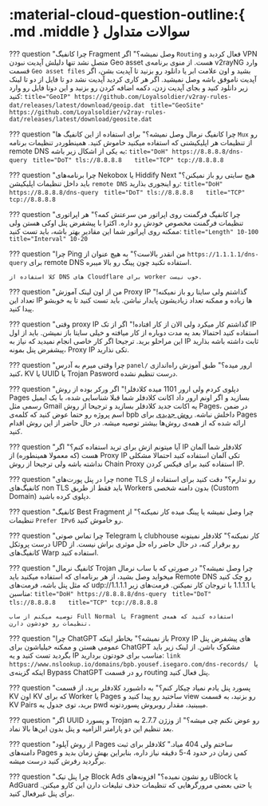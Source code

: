 # :material-cloud-question-outline:{ .md .middle } سوالات متداول

??? question "چرا کانفیگ Fragment وصل نمیشه؟"
    اگر `Routing` فعال کردید و VPN متصل نشد تنها دلیلش آپدیت نبودن Geo asset هست. از منوی برنامه‌ی v2rayNG وارد قسمت `Geo asset files` بشید و اون علامت ابر یا دانلود رو بزنید تا آپدیت بشن، اگر آپدیت ناموفق باشه وصل نمیشید. اگر هر کاری کردید آپدیت نشد دو تا فایل از دو تا لینک زیر دانلود کنید و بجای آپدیت زدن، دکمه اضافه کردن رو بزنید و این دوتا فایل رو وارد کنید:
    ```title="GeoIP"
    https://github.com/Loyalsoldier/v2ray-rules-dat/releases/latest/download/geoip.dat
    ```
    ```title="GeoSite"
    https://github.com/Loyalsoldier/v2ray-rules-dat/releases/latest/download/geosite.dat
    ```

??? question "چرا کانفیگ نرمال وصل نمیشه؟"
    برای استفاده از این کانفیگ ها `Mux` رو از تنظیمات هر اپلیکیشنی که استفاده میکنید خاموش کنید.
    همینطوردر تنظیمات برنامه remote DNS به یکی از اشکال زیر  باشه:
    ```title="DoH"
    https://8.8.8.8/dns-query
    ```
    ```title="DoT"
    tls://8.8.8.8  
    ```
    ```title="TCP"
    tcp://8.8.8.8  
    ```

??? question "چرا برنامه‌های Nekobox یا Hiddify Next هیچ سایتی رو باز نمیکنن؟"
    باید داخل تنظیمات اپلیکیشن `remote DNS` رو اینجوری بذارید:
    ```title="DoH"
    https://8.8.8.8/dns-query
    ```
    ```title="DoT"
    tls://8.8.8.8  
    ```
    ```title="TCP"
    tcp://8.8.8.8  
    ```

??? question "چرا کانفیگ فرگمنت روی اپراتور من سرعتش کمه؟"
    هر اپراتوری تنظیمات فرگمنت مخصوص خودش رو داره. اکثرا با پیشفرض پنل اوکی هستن ولی ممکنه روی اپراتور شما این مقادیر بهتر باشه، باید تست کنید:
    ```title="Length"
    10-100
    ```
    ```title="Interval"
    10-20  
    ```

??? question "چرا Ping من انقدر بالاست؟"
    به هیچ عنوان از `https://1.1.1.1/dns-query` برای remote DNS استفاده نکنید چون پینگ رو بالا میبره.

    کلا استفاده از DNS های Cloudflare برای worker خوب نیست.

??? question "من از اون لینک آموزش Proxy IP گذاشتم ولی سایتا رو باز نمیکنه!"
    تعداد این IP ها زیاده و ممکنه تعداد زیادیشون پایدار نباشن. باید تست کنید تا یه خوبشو پیدا کنید.

??? question "وقتی proxy IP گذاشتم کار میکرد ولی الان از کار افتاده!"
    اگر از تک IP استفاده کنید احتمالا بعد یه مدت دوباره از کار میافته و خیلی سایتا باز نمیشن. باید از اول این مراحلو برید. ترجیحا اگر کار خاصی انجام نمیدید که نیاز به IP ثابت داشته باشه بذارید پیشفرض پنل بمونه، Proxy IP تکی نذارید.

??? question "چرا وقتی میرم به آدرس `panel/` ارور میده؟"
    طبق آموزش راه‌اندازی کنید، KV یا UUID یا Trojan Pasword درست تنظیم نشده.

??? question "دپلوی کردم ولی ارور 1101 میده کلادفلر!"
    اگر ورکر بوده از روش Pages بسازید و اگر اونم ارور داد اکانت کلادفلر شما قبلا شناسایی شده، با یک ایمیل رسمی مثل Gmail یه اکانت جدید کلادفلر بسازید و ترجیحا از روش Pages، در ضمن اسم پروژه رو حتما عوض کنید که کلمه‌ی bpb داخلش نباشه.
    [روش جدیدی](installation/wizard.md) برای Pages ارائه شده که از همه‌ی روش‌ها بیشتر توصیه میشه. در حال حاضر از این روش اقدام کنید.

??? question "آیا میتونم ازش برای ترید استفاده کنم؟"
    اگر IP کلادفلر شما آلمان هست (که معمولا همینطوره) از Proxy IP تکی آلمان استفاده کنید احتمالا مشکلی نداشته باشه ولی ترجیحا از روش Chain Proxy استفاده کنید برای فیکس کردن IP.

??? question "چرا در پنل پورت‌های none TLS رو ندارم؟"
    دقت کنید برای استفاده از کانفیگ‌های non TLS باید فقط از طریق Workers بدون دامنه‌ شخصی (Custom Domain) دپلوی کرده باشید.

??? question "کانفیگ Best Fragment چرا وصل نمیشه یا پینگ میده کار نمیکنه؟"
    از تنظیمات `Prefer IPv6` رو خاموش کنید.

??? question "چرا تماس صوتی Telegram یا clubhouse کار نمیکنه؟"
    کلادفلر نمیتونه درست پروتکل UPD رو برقرار کنه، در حال حاضر راه حل موثری براش نیست. از کانفیگ‌های Warp استفاده کنید.

??? question "کانفیگ نرمال Trojan چرا وصل نمیشه؟"
    در صورتی که با ساب نرمال میخواید وصل بشید، از هر برنامه‌ای که استفاده میکنید باید Remote DNS رو چک کنید که مثل پنل باشه، فرمت‌های udp://1.1.1.1 یا 1.1.1.1 با تروجان کار نمیکنن. فرمت‌های زیر مناسبن:
    ```title="DoH"
    https://8.8.8.8/dns-query
    ```
    ```title="DoT"
    tls://8.8.8.8  
    ```
    ```title="TCP"
    tcp://8.8.8.8  
    ```

    توصیه میکنم از ساب Full Normal یا Fragment استفاده کنید که همه‌ی تنظیمات رو خودشون دارن.

??? question "چرا ChatGPT باز نمیشه؟"
    بخاطر اینکه Proxy IP های پیشفرض پنل عمومی هستن و ممکنه خیلیاشون برای ChatGPT مشکوک باشن. از لینک زیر باید بگردید تست کنید و یه IP مناسب برای خودتون بردارید:
    ```link
    https://www.nslookup.io/domains/bpb.yousef.isegaro.com/dns-records/
    ```
    یا اینکه گزینه‌ی Bypass ChatGPT رو در قسمت routing پنل فعال کنید.

??? question "پسورد پنل یادم نمیاد چیکار کنم؟"
    به داشبورد کلادفلر برید، از قسمت KV اون KV که برای Worker یا Pages ساختید رو پیدا کنید و view رو بزنید، به قسمت KV Pairs برید، توی جدول یه pwd میبینید، مقدار روبروش پسوردتونه.

??? question "اگر UUID و پسورد Trojan رو عوض نکنم چی میشه؟"
    از وزژن 2.7.7 به بعد تنظیم این دو پارامتر الزامیه و پنل بدون این‌ها بالا نماد.

??? question "از روش آپلود Pages ساختم ولی 404 میاد."
    کلادفلر برای ثبت دامنه‌های Pages کمی زمان در حدود 4-5 دقیقه نیاز داره، بنابراین بهش زمان بدید و برگردید رفرش کنید درست میشه.

??? question "چرا پنل تیک Block Ads رو نشون نمیده؟"
    افزونه‌های uBlock یا AdGuard یا حتی بعضی مرورگرهایی که تنظیمات حذف تبلیغات دارن این کارو میکنن. برای پنل غیرفعال کنید.
